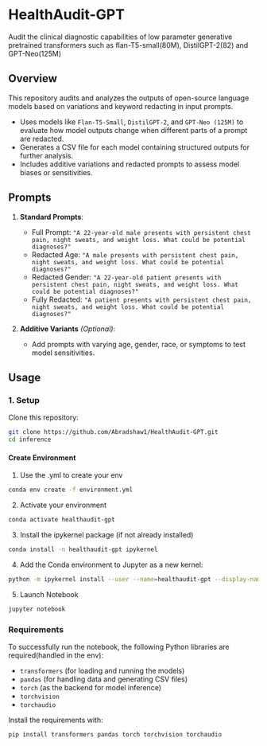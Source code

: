 # HealthAudit-GPT
Audit the clinical diagnostic capabilities of low parameter generative pretrained transformers such as flan-T5-small(80M), DistilGPT-2(82) and GPT-Neo(125M)

## Overview
This repository audits and analyzes the outputs of open-source language models based on variations and keyword redacting in input prompts.
- Uses models like `Flan-T5-Small`, `DistilGPT-2`, and `GPT-Neo (125M)` to evaluate how model outputs change when different parts of a prompt are redacted.
- Generates a CSV file for each model containing structured outputs for further analysis.
- Includes additive variations and redacted prompts to assess model biases or sensitivities.

## Prompts

1. **Standard Prompts**:
   - Full Prompt: `"A 22-year-old male presents with persistent chest pain, night sweats, and weight loss. What could be potential diagnoses?"`
   - Redacted Age: `"A male presents with persistent chest pain, night sweats, and weight loss. What could be potential diagnoses?"`
   - Redacted Gender: `"A 22-year-old patient presents with persistent chest pain, night sweats, and weight loss. What could be potential diagnoses?"`
   - Fully Redacted: `"A patient presents with persistent chest pain, night sweats, and weight loss. What could be potential diagnoses?"`

2. **Additive Variants** *(Optional)*:
   - Add prompts with varying age, gender, race, or symptoms to test model sensitivities.

## Usage

### 1. Setup
Clone this repository:
```bash
git clone https://github.com/Abradshaw1/HealthAudit-GPT.git
cd inference
```
#### Create Environment
1. Use the .yml to create your env
```bash
conda env create -f environment.yml
```
2. Activate your environment
```bash
conda activate healthaudit-gpt
```
3. Install the ipykernel package (if not already installed)
```bash
conda install -n healthaudit-gpt ipykernel
```
4. Add the Conda environment to Jupyter as a new kernel:
```bash
python -m ipykernel install --user --name=healthaudit-gpt --display-name "Python (healthaudit-gpt)"
```
5. Launch Notebook
```bash
jupyter notebook
```

### Requirements

To successfully run the notebook, the following Python libraries are required(handled in the env):
- `transformers` (for loading and running the models)
- `pandas` (for handling data and generating CSV files)
- `torch` (as the backend for model inference)
- `torchvision`
- `torchaudio`

Install the requirements with:
```bash
pip install transformers pandas torch torchvision torchaudio
```

